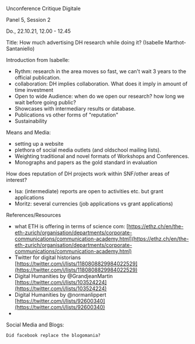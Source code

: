 
Unconference Critique Digitale

Panel 5, Session 2

Do., 22.10.21, 12.00 - 12.45



Title: How much advertising DH research while doing it? (Isabelle Marthot-Santaniello)



Introduction from Isabelle:



   * Rythm: research in the area moves so fast, we can't wait 3 years to the official publication. 
   * collaboration: DH implies collaboration. What does it imply in amount of time investment
   * Open to wide Audience: when do we open our research? how long we wait before going public?
   * Showcases with intermediary results or database.
   * Publications vs other forms of "reputation"
   * Sustainability


Means and Media:

   * setting up a website
   * plethora of social media outlets (and oldschool mailing lists).
   * Weighting traditional and novel formats of Workshops and Conferences.
   * Monographs and papers as the gold standard in evaluation


How does reputation of DH projects work within SNF/other areas of interest?

   * Isa: (intermediate) reports are open to activities etc. but grant applications
   * Moritz: several currencies (job applications vs grant applications)


References/Resources

   * what ETH is offering in terms of science com: [https://ethz.ch/en/the-eth-zurich/organisation/departments/corporate-communications/communication-academy.html](https://ethz.ch/en/the-eth-zurich/organisation/departments/corporate-communications/communication-academy.html)
   * Twitter for digital historians [https://twitter.com/i/lists/1180808829984022529](https://twitter.com/i/lists/1180808829984022529)
   * Digital Humanities by @GrandjeanMartin [https://twitter.com/i/lists/103524224](https://twitter.com/i/lists/103524224)
   * Digital Humanities by @normanlippert [https://twitter.com/i/lists/92600340](https://twitter.com/i/lists/92600340)
   * 



Social Media and Blogs:

    Did facebook replace the blogomania? 
